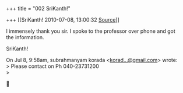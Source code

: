 +++
title = "002 SriKanth!"

+++
[[SriKanth!	2010-07-08, 13:00:32 [Source](https://groups.google.com/g/bvparishat/c/B-u1cJ8YrQE)]]



I immensely thank you sir. I spoke to the professor over phone and got  
the information.

SriKanth!

On Jul 8, 9:58am, subrahmanyam korada \<[korad...@gmail.com]()\> wrote:  
\> Please contact on Ph 040-23731200  
\>  



